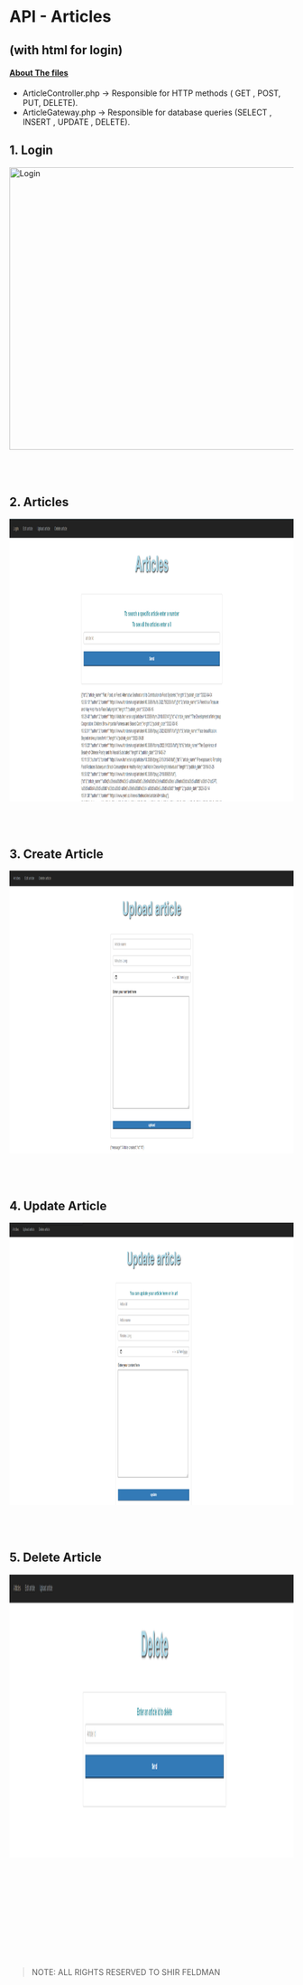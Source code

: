 # API - Articles

## (with html for login)

#### <ins>About The files</ins>

- ArticleController.php -> Responsible for HTTP methods ( GET , POST, PUT, DELETE).
- ArticleGateway.php -> Responsible for database queries (SELECT , INSERT , UPDATE , DELETE).

## **1. Login**

<img  src="/pics/.PNG"  width="600" height="500" title="Login " />

<br><br>

## **2. Articles**

<img  src="/pics/1.PNG" width="600" height="500" title="Articles " />

<br><br>

## **3. Create Article**

<img  src="/pics/3.PNG" width="600" height="500"  title="Create " />

<br><br>

## **4. Update Article**

<img  src="/pics/2.PNG" width="600" height="500"  title="‏‏Update" />

<br><br>

## **5. Delete Article**

<img  src="/pics/4.PNG" width="600" height="500"  title="‏‏Delete" />

<br><br>

<br><br>

<br><br><br><br>

> NOTE: ALL RIGHTS RESERVED TO SHIR FELDMAN
